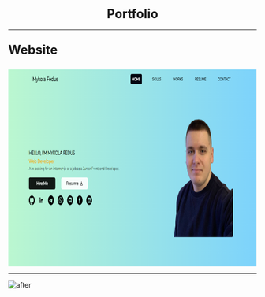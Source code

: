 <div align="center">
   
  <h1 align="center" style="font-size: 25px;"><strong>Portfolio</strong></h1>
</div>

---

<p style="font-size: 25px;"><strong>Website</strong></p>

<div style="display:flex;justify-content: space-around;align-items: center">
   <img src="/README/portfolio.png" alt="after" width="800px" height="400px"/>
</div>

---


<div style="display:flex;justify-content: space-around;align-items: center">
   <img src="/README/port.gif" alt="after" width="800px" height="400px"/>
</div>

